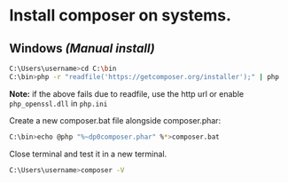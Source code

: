 Install composer on systems.
==============================

## Windows *(Manual install)* 

```bash
C:\Users\username>cd C:\bin
C:\bin>php -r "readfile('https://getcomposer.org/installer');" | php
```

**Note:** if the above fails due to readfile, use the http url or enable `php_openssl.dll` in `php.ini`

Create a new composer.bat file alongside composer.phar:

```bash 
C:\bin>echo @php "%~dp0composer.phar" %*>composer.bat
```

Close terminal and test it in a new terminal.

```bash
C:\Users\username>composer -V
```
